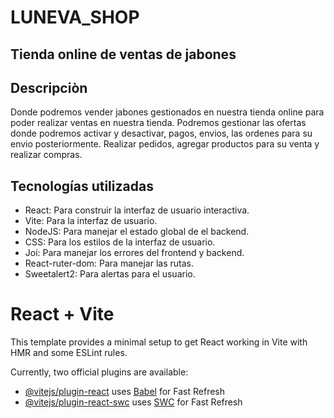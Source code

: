 # LUNEVA_SHOP

## Tienda online de ventas de jabones

## Descripciòn

Donde podremos vender jabones gestionados en nuestra tienda online para poder realizar ventas en nuestra tienda.
Podremos gestionar las ofertas donde podremos activar y desactivar, pagos, envios, las ordenes para su envio posteriormente.
Realizar pedidos, agregar productos para su venta y realizar compras.

## Tecnologías utilizadas

- React: Para construir la interfaz de usuario interactiva.
- Vite: Para la interfaz de usuario.
- NodeJS: Para manejar el estado global de el backend.
- CSS: Para los estilos de la interfaz de usuario.
- Joi: Para manejar los errores del frontend y backend.
- React-ruter-dom: Para manejar las rutas.
- Sweetalert2: Para alertas para el usuario.

# React + Vite

This template provides a minimal setup to get React working in Vite with HMR and some ESLint rules.

Currently, two official plugins are available:

- [@vitejs/plugin-react](https://github.com/vitejs/vite-plugin-react/blob/main/packages/plugin-react/README.md) uses [Babel](https://babeljs.io/) for Fast Refresh
- [@vitejs/plugin-react-swc](https://github.com/vitejs/vite-plugin-react-swc) uses [SWC](https://swc.rs/) for Fast Refresh
